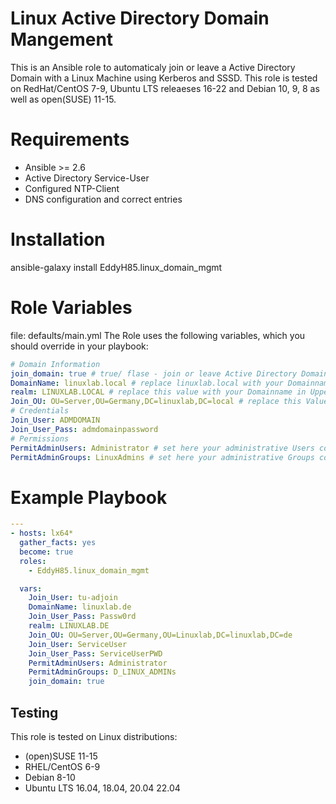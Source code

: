 <h1>Linux Active Directory Domain Mangement</h1>
This is an Ansible role to automaticaly join or leave a Active Directory Domain with a Linux Machine using Kerberos and SSSD.
This role is tested on RedHat/CentOS 7-9, Ubuntu LTS releaeses 16-22 and Debian 10, 9, 8 as well as open(SUSE) 11-15.

# Requirements

- Ansible >= 2.6
- Active Directory Service-User
- Configured NTP-Client
- DNS configuration and correct entries


# Installation

ansible-galaxy install EddyH85.linux_domain_mgmt


# Role Variables

file: defaults/main.yml
The Role uses the following variables, which you should override in your playbook:

```yaml
# Domain Information
join_domain: true # true/ flase - join or leave Active Directory Domain
DomainName: linuxlab.local # replace linuxlab.local with your Domainname
realm: LINUXLAB.LOCAL # replace this value with your Domainname in Uppercase
Join_OU: OU=Server,OU=Germany,DC=linuxlab,DC=local # replace this Value with your LDAP path
# Credentials
Join_User: ADMDOMAIN
Join_User_Pass: admdomainpassword
# Permissions
PermitAdminUsers: Administrator # set here your administrative Users comma separates
PermitAdminGroups: LinuxAdmins # set here your administrative Groups comma separates
```


 # Example Playbook
```yaml
---
- hosts: lx64*
  gather_facts: yes
  become: true
  roles:
    - EddyH85.linux_domain_mgmt

  vars:
    Join_User: tu-adjoin
    DomainName: linuxlab.de
    Join_User_Pass: Passw0rd
    realm: LINUXLAB.DE
    Join_OU: OU=Server,OU=Germany,OU=Linuxlab,DC=linuxlab,DC=de
    Join_User: ServiceUser
    Join_User_Pass: ServiceUserPWD
    PermitAdminUsers: Administrator
    PermitAdminGroups: D_LINUX_ADMINs
    join_domain: true
```


## Testing
This role is tested on Linux distributions:

- (open)SUSE 11-15
- RHEL/CentOS 6-9
- Debian 8-10
- Ubuntu LTS 16.04, 18.04, 20.04 22.04
